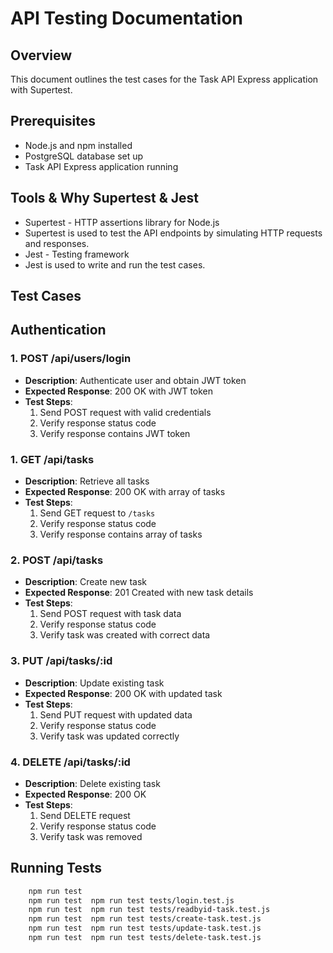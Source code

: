 # API Testing Documentation

## Overview

This document outlines the test cases for the Task API Express application with Supertest.

## Prerequisites

- Node.js and npm installed
- PostgreSQL database set up
- Task API Express application running

## Tools & Why Supertest & Jest

- Supertest - HTTP assertions library for Node.js
- Supertest is used to test the API endpoints by simulating HTTP requests and responses.
- Jest - Testing framework
- Jest is used to write and run the test cases.

## Test Cases

## Authentication

### 1. POST /api/users/login

- **Description**: Authenticate user and obtain JWT token
- **Expected Response**: 200 OK with JWT token
- **Test Steps**:
  1. Send POST request with valid credentials
  2. Verify response status code
  3. Verify response contains JWT token

### 1. GET /api/tasks

- **Description**: Retrieve all tasks
- **Expected Response**: 200 OK with array of tasks
- **Test Steps**:
  1. Send GET request to `/tasks`
  2. Verify response status code
  3. Verify response contains array of tasks

### 2. POST /api/tasks

- **Description**: Create new task
- **Expected Response**: 201 Created with new task details
- **Test Steps**:
  1. Send POST request with task data
  2. Verify response status code
  3. Verify task was created with correct data

### 3. PUT /api/tasks/:id

- **Description**: Update existing task
- **Expected Response**: 200 OK with updated task
- **Test Steps**:
  1. Send PUT request with updated data
  2. Verify response status code
  3. Verify task was updated correctly

### 4. DELETE /api/tasks/:id

- **Description**: Delete existing task
- **Expected Response**: 200 OK
- **Test Steps**:
  1. Send DELETE request
  2. Verify response status code
  3. Verify task was removed

## Running Tests

```bash
    npm run test
    npm run test  npm run test tests/login.test.js
    npm run test  npm run test tests/readbyid-task.test.js
    npm run test  npm run test tests/create-task.test.js
    npm run test  npm run test tests/update-task.test.js
    npm run test  npm run test tests/delete-task.test.js
```
